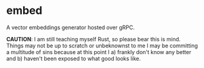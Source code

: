 # embed

A vector embeddings generator hosted over gRPC.

__CAUTION__: I am still teaching myself Rust, so please bear this is mind. 
Things may not be up to scratch or unbeknownst to me I may be committing a multitude of sins 
because at this point I a) frankly don't know any better and b) haven't been exposed to what good looks like.
